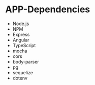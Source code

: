 # APP-Dependencies
- Node.js
- NPM
- Express
- Angular
- TypeScript
- mocha
- cors
- body-parser
- pg
- sequelize
- dotenv